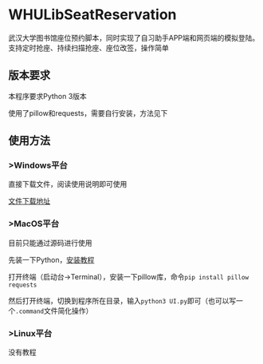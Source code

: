 # WHULibSeatReservation
武汉大学图书馆座位预约脚本，同时实现了自习助手APP端和网页端的模拟登陆。支持定时抢座、持续扫描抢座、座位改签，操作简单

## 版本要求
本程序要求Python 3版本

使用了pillow和requests，需要自行安装，方法见下

## 使用方法
### >Windows平台
直接下载文件，阅读使用说明即可使用

[文件下载地址](https://www.chemhy.design/wp-content/uploads/WHULibRes.rar)


### >MacOS平台
目前只能通过源码进行使用

先装一下Python，[安装教程](https://pythonguidecn.readthedocs.io/zh/latest/starting/install3/osx.html)

打开终端（启动台->Terminal），安装一下pillow库，命令```pip install pillow requests```

然后打开终端，切换到程序所在目录，输入```python3 UI.py```即可（也可以写一个```.command```文件简化操作）

### >Linux平台
没有教程
